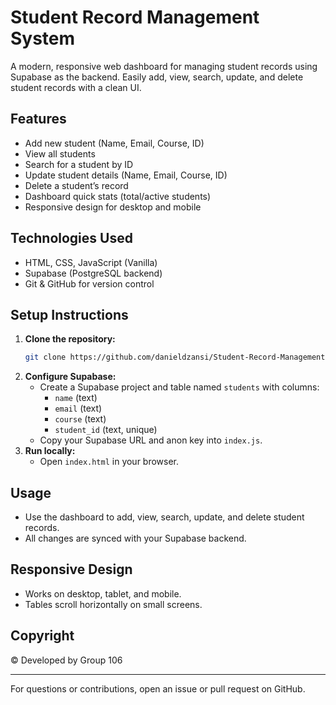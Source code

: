 # Student Record Management System

A modern, responsive web dashboard for managing student records using Supabase as the backend. Easily add, view, search, update, and delete student records with a clean UI.

## Features
- Add new student (Name, Email, Course, ID)
- View all students
- Search for a student by ID
- Update student details (Name, Email, Course, ID)
- Delete a student’s record
- Dashboard quick stats (total/active students)
- Responsive design for desktop and mobile

## Technologies Used
- HTML, CSS, JavaScript (Vanilla)
- Supabase (PostgreSQL backend)
- Git & GitHub for version control

## Setup Instructions
1. **Clone the repository:**
   ```sh
   git clone https://github.com/danieldzansi/Student-Record-Management-system.git
   ```
2. **Configure Supabase:**
   - Create a Supabase project and table named `students` with columns:
     - `name` (text)
     - `email` (text)
     - `course` (text)
     - `student_id` (text, unique)
   - Copy your Supabase URL and anon key into `index.js`.
3. **Run locally:**
   - Open `index.html` in your browser.

## Usage
- Use the dashboard to add, view, search, update, and delete student records.
- All changes are synced with your Supabase backend.

## Responsive Design
- Works on desktop, tablet, and mobile.
- Tables scroll horizontally on small screens.

## Copyright
© Developed by Group 106

---
For questions or contributions, open an issue or pull request on GitHub.
